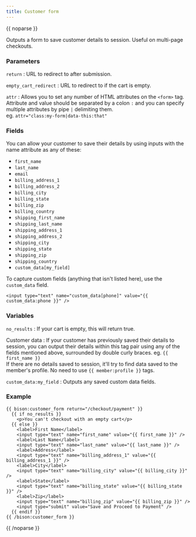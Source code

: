 ```yaml
---
title: Customer form
---
```

{{ noparse }}

Outputs a form to save customer details to session. Useful on multi-page checkouts.

### Parameters

`return`
: URL to redirect to after submission.

`empty_cart_redirect`
: URL to redirect to if the cart is empty.

`attr`
: Allows you to set any number of HTML attributes on the `<form>` tag. Attribute and value should be separated by a colon `:` and you can specify multiple attributes by pipe `|` delimiting them.  
eg. `attr="class:my-form|data-this:that"`

### Fields
You can allow your customer to save their details by using inputs with the name attribute as any of these:

* `first_name`
* `last_name`
* `email`
* `billing_address_1`
* `billing_address_2`
* `billing_city`
* `billing_state`
* `billing_zip`
* `billing_country`
* `shipping_first_name`
* `shipping_last_name`
* `shipping_address_1`
* `shipping_address_2`
* `shipping_city`
* `shipping_state`
* `shipping_zip`
* `shipping_country`
* `custom_data[my_field]`

To capture custom fields (anything that isn't listed here), use the `custom_data` field.
~~~
<input type="text" name="custom_data[phone]" value="{{ custom_data:phone }}" />
~~~

### Variables
`no_results`
: If your cart is empty, this will return true.

Customer data
: If your customer has previously saved their details to session, you can output their details within this tag pair using any of the fields mentioned above, surrounded by double curly braces. eg. `{{ first_name }}`  
If there are no details saved to session, it'll try to find data saved to the member's profile. No need to use `{{ member:profile }}` tags.

`custom_data:my_field`
: Outputs any saved custom data fields.

### Example
~~~
{{ bison:customer_form return="/checkout/payment" }}
  {{ if no_results }}
    <p>You can't checkout with an empty cart</p>
  {{ else }}
    <label>First Name</label>
    <input type="text" name="first_name" value="{{ first_name }}" />
    <label>Last Name</label>
    <input type="text" name="last_name" value="{{ last_name }}" />
    <label>Address</label>
    <input type="text" name="billing_address_1" value="{{ billing_address_1 }}" />
    <label>City</label>
    <input type="text" name="billing_city" value="{{ billing_city }}" />
    <label>State</label>
    <input type="text" name="billing_state" value="{{ billing_state }}" />
    <label>Zip</label>
    <input type="text" name="billing_zip" value="{{ billing_zip }}" />
    <input type="submit" value="Save and Proceed to Payment" />
  {{ endif }}
{{ /bison:customer_form }}
~~~

{{ /noparse }}